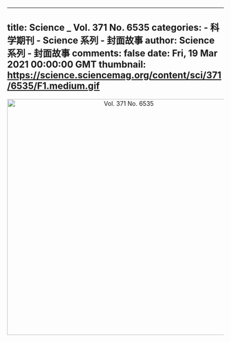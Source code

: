 
---
title: Science _ Vol. 371 No. 6535
categories: 
    - 科学期刊
    - Science 系列 - 封面故事
author: Science 系列 - 封面故事
comments: false
date: Fri, 19 Mar 2021 00:00:00 GMT
thumbnail: https://science.sciencemag.org/content/sci/371/6535/F1.medium.gif
---

<div>   
<div align="center"><img src="https://science.sciencemag.org/content/sci/371/6535/F1.medium.gif" alt="Vol. 371 No. 6535" width="550" height="auto" referrerpolicy="no-referrer"></div>  
</div>
            